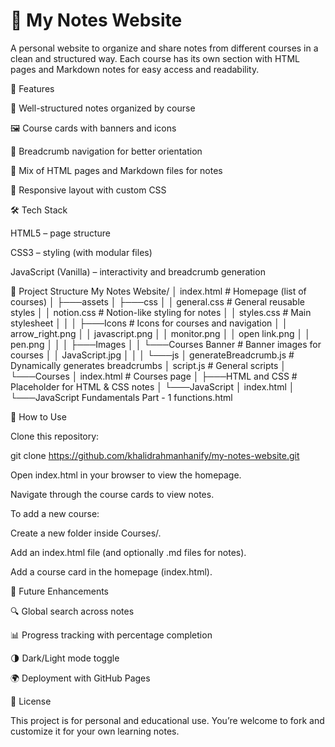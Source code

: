 # 📘 My Notes Website

A personal website to organize and share notes from different courses in a clean and structured way. Each course has its own section with HTML pages and Markdown notes for easy access and readability.

🚀 Features

📂 Well-structured notes organized by course

🖼️ Course cards with banners and icons

📑 Breadcrumb navigation for better orientation

📝 Mix of HTML pages and Markdown files for notes

🎨 Responsive layout with custom CSS

🛠️ Tech Stack

HTML5 – page structure

CSS3 – styling (with modular files)

JavaScript (Vanilla) – interactivity and breadcrumb generation

📂 Project Structure
My Notes Website/
│   index.html                # Homepage (list of courses)
│
├───assets
│   ├───css
│   │       general.css       # General reusable styles
│   │       notion.css        # Notion-like styling for notes
│   │       styles.css        # Main stylesheet
│   │
│   ├───Icons                 # Icons for courses and navigation
│   │       arrow_right.png
│   │       javascript.png
│   │       monitor.png
│   │       open link.png
│   │       pen.png
│   │
│   ├───Images
│   │   └───Courses Banner    # Banner images for courses
│   │           JavaScript.jpg
│   │
│   └───js
│           generateBreadcrumb.js # Dynamically generates breadcrumbs
│           script.js             # General scripts
│
└───Courses
    │   index.html             # Courses page
    │
    ├───HTML and CSS           # Placeholder for HTML & CSS notes
    │
    └───JavaScript
        │   index.html
        │
        └───JavaScript Fundamentals Part - 1
                functions.html

📖 How to Use

Clone this repository:

git clone https://github.com/khalidrahmanhanify/my-notes-website.git


Open index.html in your browser to view the homepage.

Navigate through the course cards to view notes.

To add a new course:

Create a new folder inside Courses/.

Add an index.html file (and optionally .md files for notes).

Add a course card in the homepage (index.html).

📌 Future Enhancements

🔍 Global search across notes

📊 Progress tracking with percentage completion

🌗 Dark/Light mode toggle

🌍 Deployment with GitHub Pages

📜 License

This project is for personal and educational use. You’re welcome to fork and customize it for your own learning notes.
